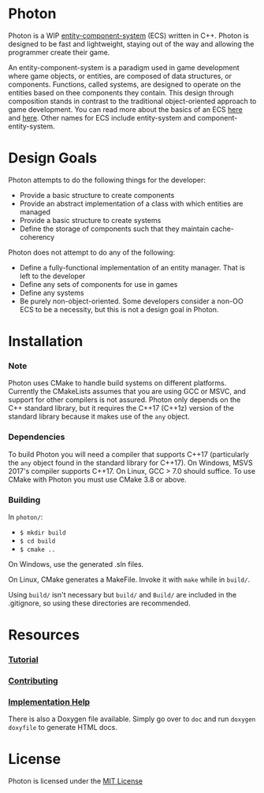 Photon
======

Photon is a WIP [entity-component-system][1] (ECS) written in C++.
Photon is designed to be fast and lightweight, staying out of the way and 
allowing the programmer create their game.

An entity-component-system is a paradigm used in game development where game
objects, or entities, are composed of data structures, or components. Functions,
called systems, are designed to operate on the entities based on thee components
they contain. This design through composition stands in contrast to the 
traditional object-oriented approach to game development. You can read more 
about the basics of an ECS [here][2] and [here][3]. Other names for ECS include
entity-system and component-entity-system.


# Design Goals
Photon attempts to do the following things for the developer:
* Provide a basic structure to create components
* Provide an abstract implementation of a class with which entities are managed
* Provide a basic structure to create systems
* Define the storage of components such that they maintain cache-coherency

Photon does not attempt to do any of the following:
* Define a fully-functional implementation of an entity manager. That is left to
  the developer
* Define any sets of components for use in games
* Define any systems
* Be purely non-object-oriented. Some developers consider a non-OO ECS to be
  a necessity, but this is not a design goal in Photon. 

# Installation
### Note
Photon uses CMake to handle build systems on different platforms. Currently the
CMakeLists assumes that you are using GCC or MSVC, and support for other
compilers is not assured. Photon only depends on the C++ standard library, but
it requires the C++17 (C++1z) version of the standard library because it makes
use of the `any` object.

### Dependencies
To build Photon you will need a compiler that supports C++17 (particularly the
`any` object found in the standard library for C++17). On Windows, MSVS 2017's
compiler supports C++17. On Linux, GCC > 7.0 should suffice. To use CMake with
Photon you must use CMake 3.8 or above.

### Building
In `photon/`:
* `$ mkdir build`
* `$ cd build`
* `$ cmake ..`

On Windows, use the generated .sln files.

On Linux, CMake generates a MakeFile. Invoke it with `make` while in `build/`.

Using `build/` isn't necessary but `build/` and `Build/` are included in the
.gitignore, so using these directories are recommended.


# Resources
### [Tutorial]

### [Contributing]

### [Implementation Help]
There is also a Doxygen file available. Simply go over to `doc` and run
`doxygen doxyfile` to generate HTML docs.

# License
Photon is licensed under the [MIT License]


[1]: https://en.wikipedia.org/wiki/Entity%E2%80%93component%E2%80%93system "Wikipedia entry"
[2]: https://www.gamedev.net/articles/programming/general-and-gameplay-programming/understanding-component-entity-systems-r3013/ "An article about ECS"
[3]: http://entity-systems.wikidot.com/ "Entity Systems wiki"
[MIT License]: ./LICENSE.md "License"
[Tutorial]: ./doc/Tutorial.md "Tutorial"
[Contributing]: ./doc/Contributing.md "Contributing"
[Implementation Help]: ./doc/Implementation.md "Implementation"

